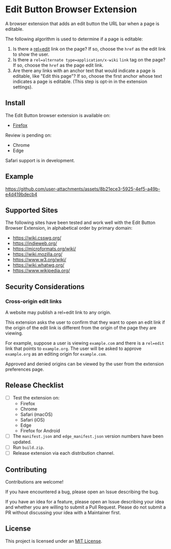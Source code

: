 # Edit Button Browser Extension

A browser extension that adds an edit button the URL bar when a page is editable.

The following algorithm is used to determine if a page is editable:

1. Is there a [rel=edit](microformats.org/wiki/rel-edit) link on the page? If so, choose the `href` as the edit link to show the user.
2. Is there a `rel=alternate type=application/x-wiki` `link` tag on the page? If so, choose the `href` as the page edit link.
3. Are there any links with an anchor text that would indicate a page is editable, like "Edit this page"? If so, choose the first anchor whose text indicates a page is editable. (This step is opt-in in the extension settings).

## Install

The Edit Button browser extension is available on:

- [Firefox](https://addons.mozilla.org/en-US/firefox/addon/edit-button-rel/)

Review is pending on:

- Chrome
- Edge

Safari support is in development.

## Example

https://github.com/user-attachments/assets/8b21ece3-5925-4ef5-a49b-e4d419bdecb4

## Supported Sites

The following sites have been tested and work well with the Edit Button Browser Extension, in alphabetical order by primary domain:
* https://wiki.csswg.org/
* https://indieweb.org/
* https://microformats.org/wiki/
* https://wiki.mozilla.org/
* https://www.w3.org/wiki/
* https://wiki.whatwg.org/
* https://www.wikipedia.org/

## Security Considerations

### Cross-origin edit links

A website may publish a rel=edit link to any origin.

This extension asks the user to confirm that they want to open an edit link if the origin of the edit link is different from the origin of the page they are viewing.

For example, suppose a user is viewing `example.com` and there is a `rel=edit` link that points to `example.org`. The user will be asked to approve `example.org` as an editing origin for `example.com`.

Approved and denied origins can be viewed by the user from the extension preferences page.

## Release Checklist

- [ ] Test the extension on:
    - Firefox
    - Chrome
    - Safari (macOS)
    - Safari (iOS)
    - Edge
    - Firefox for Android
- [ ] The `manifest.json` and `edge_manifest.json` version numbers have been updated.
- [ ] Run `build.zip`.
- [ ] Release extension via each distribution channel.

## Contributing

Contributions are welcome!

If you have encountered a bug, please open an Issue describing the bug.

If you have an idea for a feature, please open an Issue describing your idea and whether you are willing to submit a Pull Request. Please do not submit a PR without discussing your idea with a Maintainer first.

## License

This project is licensed under an [MIT License](LICENSE).

